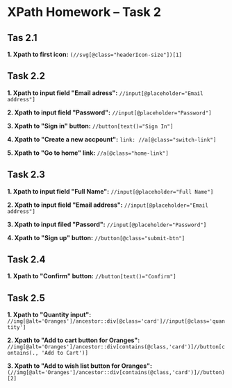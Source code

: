 # XPath Homework – Task 2

## Tas 2.1
**1. Xpath to first icon:** `(//svg[@class="headerIcon-size"])[1]`

## Task 2.2
**1. Xpath to input field "Email adress":** `//input[@placeholder="Email address"]`

**2. Xpath to input field "Password":** `//input[@placeholder="Password"]`

**3. Xpath to "Sign in" button:** `//button[text()="Sign In"]`

**4. Xpath to "Create a new accpount":** `link: //a[@class="switch-link"]`

**5. Xpath to "Go to home" link:** `//a[@class="home-link"]`

## Task 2.3
**1. Xpath to input field "Full Name":** `//input[@placeholder="Full Name"]`

**2. Xpath to input field "Email address":** `//input[@placeholder="Email address"]`

**3. Xpath to input filed "Passord":** `//input[@placeholder="Password"]`

**4. Xpath to "Sign up" button:** `//button[@class="submit-btn"]`

## Task 2.4
**1. Xpath to "Confirm" button:** `//button[text()="Confirm"]`

## Task 2.5
**1. Xpath to "Quantity input":** `//img[@alt='Oranges']/ancestor::div[@class='card']//input[@class='quantity']`

**2. Xpath to "Add to cart button for Oranges":** `//img[@alt='Oranges']/ancestor::div[contains(@class,'card')]//button[contains(., 'Add to Cart')]`

**3. Xpath to "Add to wish list button for Oranges":** `(//img[@alt='Oranges']/ancestor::div[contains(@class,'card')]//button)[2]`

